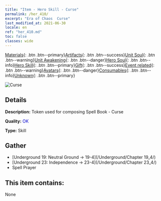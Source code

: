 ```yaml
---
title: "Item - Hero Skill - Curse"
permalink: /her_410/
excerpt: "Era of Chaos  Curse"
last_modified_at: 2021-06-30
locale: en
ref: "her_410.md"
toc: false
classes: wide
---
```

 [Materials](/Items/){: .btn .btn--primary}[Artifacts](/Items/Artifacts/){: .btn .btn--success}[Unit Soul](/Items/UnitSoul/){: .btn .btn--warning}[Unit Awakening](/Items/UnitAwakening/){: .btn .btn--danger}[Hero Soul](/Items/HeroSoul/){: .btn .btn--info}[Hero Skill](/Items/HeroSkill/){: .btn .btn--primary}[Gift](/Items/Gift/){: .btn .btn--success}[Event related](/Items/Events/){: .btn .btn--warning}[Avatars](/Items/Avatars/){: .btn .btn--danger}[Consumables](/Items/Consumables/){: .btn .btn--info}[Unknown](/Items/Unknown/){: .btn .btn--primary}

 ![Curse](/images/t/ps_ezhoufushen.png)

## Details
 **Description:** Token used for composing Spell Book - Curse

 **Quality:** <span style="color: #0000CD">OK</span>

 **Type:** Skill

## Gather

*    [Underground 19: Neutral Ground -> 19-4](/Underground/Chapter 19_4/) 
*    [Underground 23: Independence -> 23-4](/Underground/Chapter 23_4/) 
*    Spell Prayer 

## This item contains:

  None

